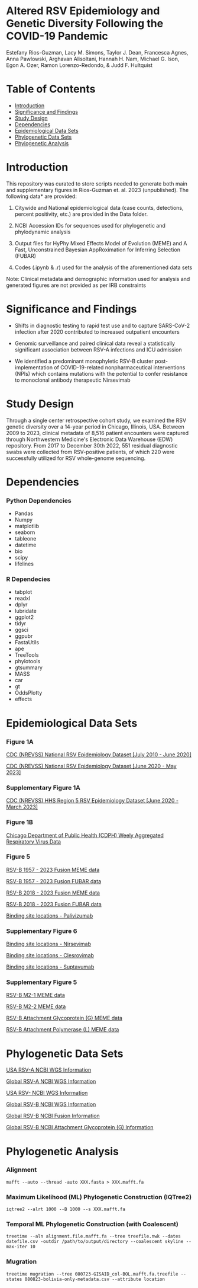 # Altered RSV Epidemiology and Genetic Diversity Following the COVID-19 Pandemic
Estefany Rios-Guzman, Lacy M. Simons, Taylor J. Dean, Francesca Agnes, Anna Pawlowski, Arghavan Alisoltani, Hannah H. Nam, Michael G. Ison, Egon A. Ozer, Ramon Lorenzo-Redondo, & Judd F. Hultquist
# Table of Contents 
* [Introduction](#Introduction)
* [Significance and Findings](#Significance-and-Findings)
* [Study Design](#Study-Design)  
* [Dependencies](#Dependencies)
* [Epidemiological Data Sets](#Epidemiological-Data-Sets)
* [Phylogenetic Data Sets](#Phylogenetic-Data-Sets)
* [Phylogenetic Analysis](#Phylogenetic-Analysis)

# Introduction #
This repository was curated to store scripts needed to generate both main and supplementary figures in Rios-Guzman et. al. 2023 (unpublished). The following data* are provided:

1. Citywide and National epidemiological data (case counts, detections, percent positivity, etc.) are provided in the Data folder.
    
2. NCBI Accession IDs for sequences used for phylogenetic and phylodynamic analysis

3. Output files for HyPhy Mixed Effects Model of Evolution (MEME) and A Fast, Unconstrained Bayesian AppRoximation for Inferring Selection (FUBAR)
   
4. Codes (.ipynb & .r) used for the analysis of the aforementioned data sets
   
Note: Clinical metadata and demographic information used for analysis and generated figures are not provided as per IRB constraints

# Significance and Findings #

* Shifts in diagnostic testing to rapid test use and to capture SARS-CoV-2 infection after 2020 contributed to increased outpatient encounters
  
* Genomic surveillance and paired clinical data reveal a statistically significant association between RSV-A infections and ICU admission
  
* We identified a predominant monophyletic RSV-B cluster post-implementation of COVID-19-related nonpharmaceutical interventions (NPIs) which contains mutations with the potential to confer resistance to monoclonal antibody therapeutic Nirsevimab

# Study Design

Through a single center retrospective cohort study, we examined the RSV genetic diversity over a 14-year period in Chicago, Illinois, USA. Between 2009 to 2023, clinical metadata of 8,516 patient encounters were captured through Northwestern Medicine's Electronic Data Warehouse (EDW) repository. From 2017 to December 30th 2022, 551 residual diagnostic swabs were collected from RSV-positive patients, of which 220 were successfully utilized for RSV whole-genome sequencing.

# Dependencies
### Python Dependencies
* Pandas
* Numpy
* matplotlib
* seaborn
* tableone
* datetime
* bio
* scipy
* lifelines

### R Dependecies 
* tabplot
* readxl
* dplyr
* lubridate
* ggplot2
* tidyr
* ggsci
* ggpubr
* FastaUtils
* ape
* TreeTools
* phylotools
* gtsummary
* MASS
* car
* gt
* OddsPlotty
* effects

# Epidemiological Data Sets #
### Figure 1A
<a href=""> CDC (NREVSS) National RSV Epidemiology Dataset [July 2010 - June 2020] </a> 


<a href=""> CDC (NREVSS) National RSV Epidemiology Dataset [June 2020 - May 2023] </a> 

### Supplementary Figure 1A
<a href=""> CDC (NREVSS) HHS Region 5 RSV Epidemiology Dataset [June 2020 - March 2023] </a> 

### Figure 1B
<a href="">Chicago Department of Public Health (CDPH) Weely Aggregated Respiratory Virus Data </a> 

### Figure 5
<a href=""> RSV-B 1957 - 2023 Fusion MEME data </a> 

<a href=""> RSV-B 1957 - 2023 Fusion FUBAR data </a> 

<a href=""> RSV-B 2018 - 2023 Fusion MEME data </a> 

<a href=""> RSV-B 2018 - 2023 Fusion FUBAR data </a> 

<a href=""> Binding site locations - Palivizumab </a> 

### Supplementary Figure 6 

<a href=""> Binding site locations - Nirsevimab </a> 

<a href=""> Binding site locations - Clesrovimab </a> 

<a href=""> Binding site locations - Suptavumab </a> 


### Supplementary Figure 5
<a href=""> RSV-B M2-1 MEME data </a> 

<a href=""> RSV-B M2-2 MEME data </a> 

<a href=""> RSV-B Attachment Glycoprotein (G) MEME data</a> 

<a href=""> RSV-B Attachment Polymerase (L) MEME data </a> 

# Phylogenetic Data Sets #
<a href=""> USA RSV-A NCBI WGS Information </a> 

<a href=""> Global RSV-A NCBI WGS Information </a> 

<a href=""> USA RSV- NCBI WGS Information </a> 

<a href=""> Global RSV-B NCBI WGS Information </a> 

<a href=""> Global RSV-B NCBI Fusion Information </a> 

<a href=""> Global RSV-B NCBI Attachment Glycoprotein (G) Information </a> 


# Phylogenetic Analysis
### Alignment
```
mafft --auto --thread -auto XXX.fasta > XXX.mafft.fa
```

### Maximum Likelihood (ML) Phylogenetic Construction (IQTree2)

```
iqtree2 --alrt 1000 --B 1000 --s XXX.mafft.fa
```

### Temporal ML Phylogenetic Construction (with Coalescent)
```
treetime --aln alignment.file.mafft.fa --tree treefile.nwk --dates datefile.csv -outdir /path/to/output/directory --coalescent skyline --max-iter 10
```

### Mugration
```
treetime mugration --tree 080723-GISAID_col-BOL.mafft.fa.treefile --states 080823-bolivia-only-metadata.csv --attribute location
```




